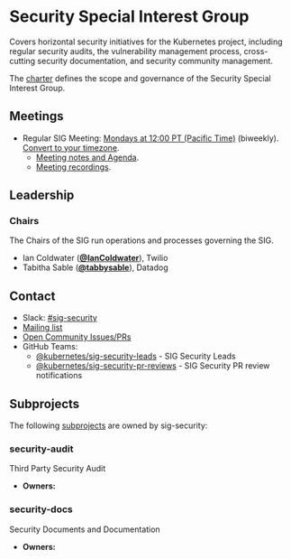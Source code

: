 <!---
This is an autogenerated file!

Please do not edit this file directly, but instead make changes to the
sigs.yaml file in the project root.

To understand how this file is generated, see https://git.k8s.io/community/generator/README.md
--->
# Security Special Interest Group

Covers horizontal security initiatives for the Kubernetes project, including regular security audits, the vulnerability management process, cross-cutting security documentation, and security community management.

The [charter](charter.md) defines the scope and governance of the Security Special Interest Group.

## Meetings
* Regular SIG Meeting: [Mondays at 12:00 PT (Pacific Time)](https://zoom.us/j/9934z1184192?pwd=L25Tc0ZOL3FqU09KNERlTU12dFhTQT09) (biweekly). [Convert to your timezone](http://www.thetimezoneconverter.com/?t=12:00&tz=PT%20%28Pacific%20Time%29).
  * [Meeting notes and Agenda](https://docs.google.com/document/d/1GgmmNYN88IZ2v2NBiO3gdU8Riomm0upge_XNVxEYXp0/edit?usp=sharing).
  * [Meeting recordings](https://www.youtube.com/playlist?list=PL69nYSiGNLP1mXOLAc9ti0oX8s_ookQCi).

## Leadership

### Chairs
The Chairs of the SIG run operations and processes governing the SIG.

* Ian Coldwater (**[@IanColdwater](https://github.com/IanColdwater)**), Twilio
* Tabitha Sable (**[@tabbysable](https://github.com/tabbysable)**), Datadog

## Contact
- Slack: [#sig-security](https://kubernetes.slack.com/messages/sig-security)
- [Mailing list](https://groups.google.com/forum/#!forum/kubernetes-sig-security)
- [Open Community Issues/PRs](https://github.com/kubernetes/community/labels/sig%2Fsecurity)
- GitHub Teams:
    - [@kubernetes/sig-security-leads](https://github.com/orgs/kubernetes/teams/sig-security-leads) - SIG Security Leads
    - [@kubernetes/sig-security-pr-reviews](https://github.com/orgs/kubernetes/teams/sig-security-pr-reviews) - SIG Security PR review notifications

## Subprojects

The following [subprojects][subproject-definition] are owned by sig-security:
### security-audit
Third Party Security Audit
- **Owners:**
### security-docs
Security Documents and Documentation
- **Owners:**

[subproject-definition]: https://github.com/kubernetes/community/blob/master/governance.md#subprojects
<!-- BEGIN CUSTOM CONTENT -->

<!-- END CUSTOM CONTENT -->
